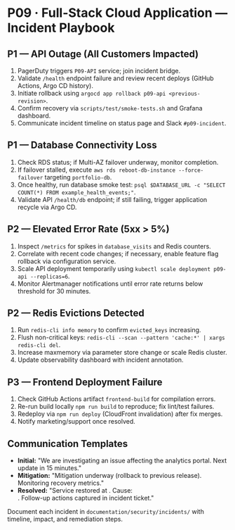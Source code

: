 # P09 · Full-Stack Cloud Application — Incident Playbook

## P1 — API Outage (All Customers Impacted)
1. PagerDuty triggers `P09-API` service; join incident bridge.
2. Validate `/health` endpoint failure and review recent deploys (GitHub Actions, Argo CD history).
3. Initiate rollback using `argocd app rollback p09-api <previous-revision>`.
4. Confirm recovery via `scripts/test/smoke-tests.sh` and Grafana dashboard.
5. Communicate incident timeline on status page and Slack `#p09-incident`.

## P1 — Database Connectivity Loss
1. Check RDS status; if Multi-AZ failover underway, monitor completion.
2. If failover stalled, execute `aws rds reboot-db-instance --force-failover` targeting `portfolio-db`.
3. Once healthy, run database smoke test: `psql $DATABASE_URL -c "SELECT COUNT(*) FROM example_health_events;"`.
4. Validate API `/health/db` endpoint; if still failing, trigger application recycle via Argo CD.

## P2 — Elevated Error Rate (5xx > 5%)
1. Inspect `/metrics` for spikes in `database_visits` and Redis counters.
2. Correlate with recent code changes; if necessary, enable feature flag rollback via configuration service.
3. Scale API deployment temporarily using `kubectl scale deployment p09-api --replicas=6`.
4. Monitor Alertmanager notifications until error rate returns below threshold for 30 minutes.

## P2 — Redis Evictions Detected
1. Run `redis-cli info memory` to confirm `evicted_keys` increasing.
2. Flush non-critical keys: `redis-cli --scan --pattern 'cache:*' | xargs redis-cli del`.
3. Increase maxmemory via parameter store change or scale Redis cluster.
4. Update observability dashboard with incident annotation.

## P3 — Frontend Deployment Failure
1. Check GitHub Actions artifact `frontend-build` for compilation errors.
2. Re-run build locally `npm run build` to reproduce; fix lint/test failures.
3. Redeploy via `npm run deploy` (CloudFront invalidation) after fix merges.
4. Notify marketing/support once resolved.

## Communication Templates
- **Initial:** "We are investigating an issue affecting the analytics portal. Next update in 15 minutes."
- **Mitigation:** "Mitigation underway (rollback to previous release). Monitoring recovery metrics."
- **Resolved:** "Service restored at <time>. Cause: <summary>. Follow-up actions captured in incident ticket."

Document each incident in `documentation/security/incidents/` with timeline, impact, and remediation steps.
